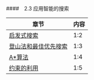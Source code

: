 ####　2.3 应用智能的搜索

| 章节 | 内容 |
| -- | -- |
|[启发式搜索](启发式搜索.html) | 1:2 |
|[登山法和最佳优先搜索](登山法和最佳优先搜索.html) | 1:3 |
| [A*算法](A算法.html) | 1:4 |
| [约束的利用](约束的利用.html)| 1:5 |



